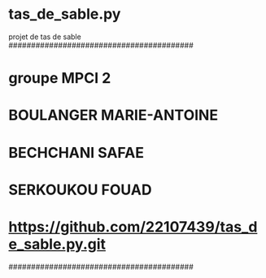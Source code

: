# tas_de_sable.py
projet de tas de sable
#########################################
# groupe MPCI 2
# BOULANGER MARIE-ANTOINE
# BECHCHANI SAFAE           
# SERKOUKOU FOUAD
# https://github.com/22107439/tas_de_sable.py.git
#########################################

